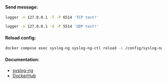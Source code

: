 #### Send message:
```bash
logger -n 127.0.0.1 -T -P 6514 'TCP test!'
```
```bash
logger -n 127.0.0.1 -d -P 5514 'UDP test!'
```

#### Reload config:
```bash
docker compose exec syslog-ng syslog-ng-ctl reload -c /config/syslog-ng.ctl
```

#### Documentation:
- [syslog-ng](https://syslog-ng.github.io/)
- [DockerHub](https://hub.docker.com/r/linuxserver/syslog-ng)
